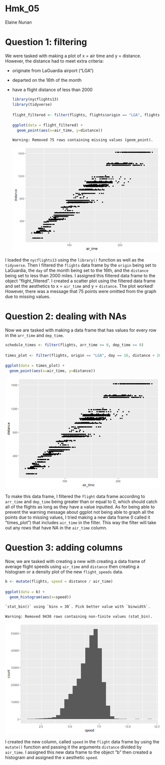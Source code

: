 Hmk_05
================
Elaine Nunan

# Question 1: filtering

We were tasked with making a plot of x = air time and y = distance.
However, the distance had to meet extra criteria:

-   originate from LaGuardia airport (“LGA”)

-   departed on the 16th of the month

-   have a flight distance of less than 2000

    ``` r
    library(nycflights13)
    library(tidyverse)

    flight_filtered <- filter(flights, flights$origin == "LGA", flights$day == 16, flights$distance < 2000)

    ggplot(data = flight_filtered) +
      geom_point(aes(x=air_time, y=distance))
    ```

        Warning: Removed 75 rows containing missing values (geom_point).

    ![](hmk_05_files/figure-gfm/unnamed-chunk-1-1.png)

I loaded the `nycflights13` using the `library()` function as well as
the `tidyverse`. Then I filtered the `flights` data frame by the
`origin` being set to LaGuardia, the `day` of the month being set to the
16th, and the `distance` being set to less than 2000 miles. I assigned
this filtered data frame to the object “flight_filtered”. I created a
scatter plot using the filtered data frame and set the aesthetics to x =
`air_time` and y = `distance`. The plot worked! However, there was a
message that 75 points were omitted from the graph due to missing
values.

# Question 2: dealing with NAs

Now we are tasked with making a data frame that has values for every row
in the `arr_time` and `dep_time`.

``` r
schedule_times <- filter(flights, arr_time >= 0, dep_time >= 0)

times_plot <- filter(flights, origin == "LGA", day == 16, distance < 2000, air_time >= 0)

ggplot(data = times_plot) +
  geom_point(aes(x=air_time, y=distance))
```

![](hmk_05_files/figure-gfm/unnamed-chunk-2-1.png)

To make this data frame, I filtered the `flight` data frame according to
`arr_time` and `dep_time` being greater than or equal to 0, which should
catch all of the flights as long as they have a value inputted. As for
being able to prevent the warning message about ggplot not being able to
graph all the points due to missing values, I tried making a new data
frame (I called it “times_plot”) that includes `air_time` in the filter.
This way the filter will take out any rows that have NA in the
`air_time` column.

# Question 3: adding columns

Now, we are tasked with creating a new with creating a data frame of
average flight speeds using `air_time` and `distance` then creating a
histogram or a density plot of the new `flight_speeds` data.

``` r
b <- mutate(flights, speed = distance / air_time)

ggplot(data = b) +
  geom_histogram(aes(x=speed))
```

    `stat_bin()` using `bins = 30`. Pick better value with `binwidth`.

    Warning: Removed 9430 rows containing non-finite values (stat_bin).

![](hmk_05_files/figure-gfm/unnamed-chunk-3-1.png)

I created the new column, called `speed` in the `flight` data frame by
using the `mutate()` function and passing it the arguments `distance`
divided by `air_time`. I assigned this new data frame to the object “b”
then created a histogram and assigned the x aesthetic `speed`.
